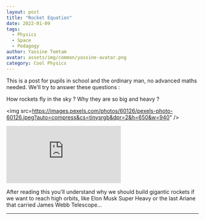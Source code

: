 ```yaml
---
layout: post
title: "Rocket Equation"
date: 2022-01-09
tags:
  - Physics
  - Space
  - Pedagogy
author: Yassine Temtam
avatar: assets/img/common/yassine-avatar.png
category: Cool Physics
---
```


This is a post for pupils in school and the ordinary man, no advanced maths needed.
We'll try to answer these questions :

How rockets fly in the sky ? Why they are so big and heavy ?

<img src=https://images.pexels.com/photos/60126/pexels-photo-60126.jpeg?auto=compress&cs=tinysrgb&dpr=2&h=650&w=940" /> 

<iframe type="text/html" frameborder="0" allowfullscreen style="max-width:100%" src="https://read.amazon.com/kp/card?asin=B00O129P1S&preview=inline&linkCode=kpe&ref_=cm_sw_r_kb_dp_05XBKQY27807NF01P63N" ></iframe>
                                                                                                                 

After reading this you'll understand why we should build gigantic rockets 
if we want to reach high orbits, like Elon Musk Super Heavy or the last Ariane
that carried James Webb Telescope...

---
